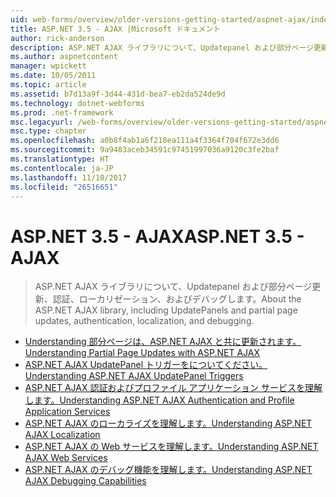 ```yaml
---
uid: web-forms/overview/older-versions-getting-started/aspnet-ajax/index
title: ASP.NET 3.5 - AJAX |Microsoft ドキュメント
author: rick-anderson
description: ASP.NET AJAX ライブラリについて、Updatepanel および部分ページ更新、認証、ローカリゼーション、およびデバッグします。
ms.author: aspnetcontent
manager: wpickett
ms.date: 10/05/2011
ms.topic: article
ms.assetid: b7d13a9f-3d44-431d-bea7-eb2da524de9d
ms.technology: dotnet-webforms
ms.prod: .net-framework
msc.legacyurl: /web-forms/overview/older-versions-getting-started/aspnet-ajax
msc.type: chapter
ms.openlocfilehash: a0b8f4ab1a6f218ea111a4f3364f704f672e3dd6
ms.sourcegitcommit: 9a9483aceb34591c97451997036a9120c3fe2baf
ms.translationtype: HT
ms.contentlocale: ja-JP
ms.lasthandoff: 11/10/2017
ms.locfileid: "26516651"
---
```

<a name="aspnet-35---ajax"></a><span data-ttu-id="e6a47-103">ASP.NET 3.5 - AJAX</span><span class="sxs-lookup"><span data-stu-id="e6a47-103">ASP.NET 3.5 - AJAX</span></span>
====================
> <span data-ttu-id="e6a47-104">ASP.NET AJAX ライブラリについて、Updatepanel および部分ページ更新、認証、ローカリゼーション、およびデバッグします。</span><span class="sxs-lookup"><span data-stu-id="e6a47-104">About the ASP.NET AJAX library, including UpdatePanels and partial page updates, authentication, localization, and debugging.</span></span>


- [<span data-ttu-id="e6a47-105">Understanding 部分ページは、ASP.NET AJAX と共に更新されます。</span><span class="sxs-lookup"><span data-stu-id="e6a47-105">Understanding Partial Page Updates with ASP.NET AJAX</span></span>](understanding-partial-page-updates-with-asp-net-ajax.md)
- [<span data-ttu-id="e6a47-106">ASP.NET AJAX UpdatePanel トリガーをについてください。</span><span class="sxs-lookup"><span data-stu-id="e6a47-106">Understanding ASP.NET AJAX UpdatePanel Triggers</span></span>](understanding-asp-net-ajax-updatepanel-triggers.md)
- [<span data-ttu-id="e6a47-107">ASP.NET AJAX 認証およびプロファイル アプリケーション サービスを理解します。</span><span class="sxs-lookup"><span data-stu-id="e6a47-107">Understanding ASP.NET AJAX Authentication and Profile Application Services</span></span>](understanding-asp-net-ajax-authentication-and-profile-application-services.md)
- [<span data-ttu-id="e6a47-108">ASP.NET AJAX のローカライズを理解します。</span><span class="sxs-lookup"><span data-stu-id="e6a47-108">Understanding ASP.NET AJAX Localization</span></span>](understanding-asp-net-ajax-localization.md)
- [<span data-ttu-id="e6a47-109">ASP.NET AJAX の Web サービスを理解します。</span><span class="sxs-lookup"><span data-stu-id="e6a47-109">Understanding ASP.NET AJAX Web Services</span></span>](understanding-asp-net-ajax-web-services.md)
- [<span data-ttu-id="e6a47-110">ASP.NET AJAX のデバッグ機能を理解します。</span><span class="sxs-lookup"><span data-stu-id="e6a47-110">Understanding ASP.NET AJAX Debugging Capabilities</span></span>](understanding-asp-net-ajax-debugging-capabilities.md)
